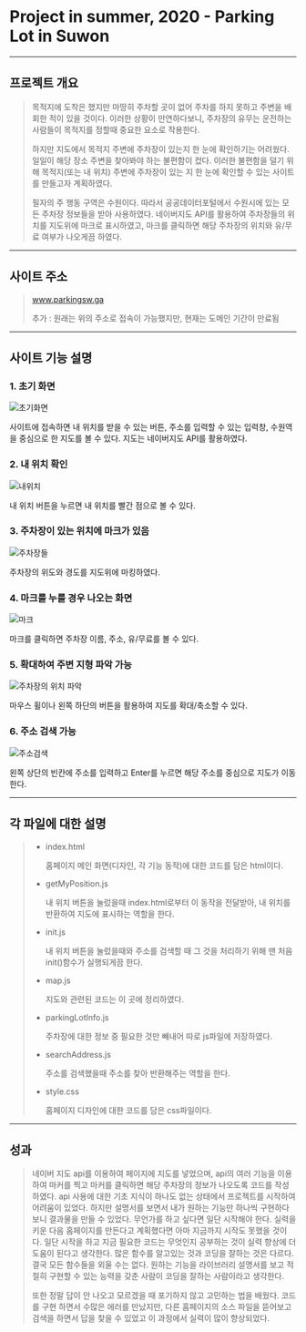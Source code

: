 # Project in summer, 2020 - Parking Lot in Suwon
---------
## 프로젝트 개요
> 목적지에 도착은 했지만 마땅히 주차할 곳이 없어 주차를 하지 못하고 주변을 배회한 적이 있을 것이다. 
> 이러한 상황이 만연하다보니, 주차장의 유무는 운전하는 사람들이 목적지를 정할때 중요한 요소로 작용한다. 
> 
> 하지만 지도에서 목적지 주변에 주차장이 있는지 한 눈에 확인하기는 어려웠다. 일일이 해당 장소 주변을 찾아봐야 하는 불편함이 컸다.
> 이러한 불편함을 덜기 위해 목적지(또는 내 위치) 주변에 주차장이 있는 지 한 눈에 확인할 수 있는 사이트를 만들고자 계획하였다.
>
> 필자의 주 행동 구역은 수원이다. 따라서 공공데이터포털에서 수원시에 있는 모든 주차장 정보들을 받아 사용하였다. 
> 네이버지도 API를 활용하여 주차장들의 위치를 지도위에 마크로 표시하였고, 마크를 클릭하면 해당 주차장의 위치와 유/무료 여부가 나오게끔 하였다. 

-------
## 사이트 주소
> www.parkingsw.ga
> 
> 추가 : 원래는 위의 주소로 접속이 가능했지만, 현재는 도메인 기간이 만료됨
> 
-------
## 사이트 기능 설명
### 1. 초기 화면
![초기화면](https://user-images.githubusercontent.com/65549245/129472701-904c6b42-ebd5-4f07-b17b-937d0d596235.PNG)

사이트에 접속하면 내 위치를 받을 수 있는 버튼, 주소를 입력할 수 있는 입력창, 수원역을 중심으로 한 지도를 볼 수 있다. 지도는 네이버지도 API를 활용하였다.

### 2. 내 위치 확인
![내위치](https://user-images.githubusercontent.com/65549245/129472714-619608da-8862-4dcc-acf4-e09ef12e7858.PNG)

내 위치 버튼을 누르면 내 위치를 빨간 점으로 볼 수 있다.

### 3. 주차장이 있는 위치에 마크가 있음
![주차장들](https://user-images.githubusercontent.com/65549245/129472708-ccf53f8d-8c2c-484e-9884-6b9ca1f6b12c.PNG)

주차장의 위도와 경도를 지도위에 마킹하였다.

### 4. 마크를 누를 경우 나오는 화면
![마크](https://user-images.githubusercontent.com/65549245/129472713-dd5550a0-e4b9-4f1e-ab9f-70a6d57dfd17.PNG)

마크를 클릭하면 주차장 이름, 주소, 유/무료를 볼 수 있다.

### 5. 확대하여 주변 지형 파악 가능
![주차장의 위치 파악](https://user-images.githubusercontent.com/65549245/129472705-06ac333a-8b18-4a4b-994f-608b030dcc3a.PNG)

마우스 휠이나 왼쪽 하단의 버튼을 활용하여 지도를 확대/축소할 수 있다.

### 6. 주소 검색 가능
![주소검색](https://user-images.githubusercontent.com/65549245/129472710-3178d2d0-df6e-4fb3-9f6b-e79a670e8469.PNG)

왼쪽 상단의 빈칸에 주소를 입력하고 Enter를 누르면 해당 주소를 중심으로 지도가 이동한다.

--------
## 각 파일에 대한 설명
>
> + index.html
>
>   홈페이지 메인 화면(디자인, 각 기능 동작)에 대한 코드를 담은 html이다.
>  
> + getMyPosition.js
> 
>   내 위치 버튼을 눌렀을때 index.html로부터 이 동작을 전달받아, 내 위치를 반환하여 지도에 표시하는 역할을 한다.
>
> + init.js
> 
>   내 위치 버튼을 눌렀을때와 주소를 검색할 때 그 것을 처리하기 위해 맨 처음 init()함수가 실행되게끔 한다.
> 
> + map.js
> 
>   지도와 관련된 코드는 이 곳에 정리하였다. 
> 
> + parkingLotInfo.js
> 
>   주차장에 대한 정보 중 필요한 것만 빼내어 따로 js파일에 저장하였다.
> 
> + searchAddress.js
> 
>   주소를 검색했을때 주소를 찾아 반환해주는 역할을 한다.
> 
> + style.css
> 
>   홈페이지 디자인에 대한 코드를 담은 css파일이다.
> 

------
## 성과
> 네이버 지도 api를 이용하여 페이지에 지도를 넣었으며, api의 여러 기능을 이용하여 마커를 찍고 마커를 클릭하면 해당 주차장의 정보가 나오도록 코드를 작성하였다. api 사용에 대한 기초 지식이 하나도 없는 상태에서 프로젝트를 시작하여 어려움이 있었다. 
> 하지만 설명서를 보면서 내가 원하는 기능만 하나씩 구현하다 보니 결과물을 만들 수 있었다.
> 무언가를 하고 싶다면 일단 시작해야 한다. 실력을 키운 다음 홈페이지를 만든다고 계획했다면 아마 지금까지 시작도 못했을 것이다. 일단 시작을 하고 지금 필요한 코드는 무엇인지 공부하는 것이 실력 향상에 더 도움이 된다고 생각한다. 많은 함수를 알고있는 것과 코딩을 잘하는 것은 다르다. 결국 모든 함수들을 외울 수는 없다. 원하는 기능을 라이브러리 설명서를 보고 적절히 구현할 수 있는 능력을 갖춘 사람이 코딩을 잘하는 사람이라고 생각한다.
> 
> 또한 정말 답이 안 나오고 모르겠을 때 포기하지 않고 고민하는 법을 배웠다. 코드를 구현 하면서 수많은 에러를 만났지만, 다른 홈페이지의 소스 파일을 뜯어보고 검색을 하면서 답을 찾을 수 있었고 이 과정에서 실력이 많이 향상되었다.
> 
